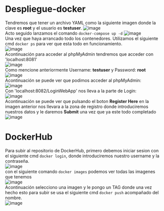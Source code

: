 # Despliegue-docker  
Tendremos que tener un archivo YAML como la siguiente imagen donde la clave es **root** y el usuario es **testuser**.
![image](https://user-images.githubusercontent.com/91737963/173252339-3bb16ba2-1162-4ca0-a392-5ca579e7ca21.png)  
Acto seguido lanzamos el comando <code>docker-compose up -d</code>
![image](https://user-images.githubusercontent.com/91737963/173250724-3335f36c-1c82-4266-bdbd-c44315e0a2b9.png)  
Una vez que haya arrancado todo los contenedores. Utilizamos el siguiente cmd <code>docker ps</code> para ver que esta todo en funcionamiento.  
![image](https://user-images.githubusercontent.com/91737963/173250748-e5dabcac-db9b-4652-b83a-8b0282c9d5e4.png)  
Acontinuación para acceder al phpMyAdmin tendremos que acceder con 'localhost:8081'  
![image](https://user-images.githubusercontent.com/91737963/173251239-7c4cb39f-b751-4cb7-a5a7-3ba109a585fb.png)  
Como mencione anteriormente Username: **testuser** y Password: **root**
![image](https://user-images.githubusercontent.com/91737963/173251936-b29b56d8-58ea-47e1-93a7-cdb0cac11a3c.png)  
Acontinuación se puede ver que podimos acceder al phpMyAdmin:  
![image](https://user-images.githubusercontent.com/91737963/173252075-d3a6698c-9ccc-4259-a92d-b16b867ee855.png)  
Con 'localhost:8082/LoginWebApp' nos lleva a la parte de Login:  
![image](https://user-images.githubusercontent.com/91737963/173251629-84b39fe2-5a04-4cd3-bc13-ca00a4a301c4.png)  
Acontinuación se puede ver que pulsando el boton **Register Here** en la imagen anterior nos llevara a la zona de registro donde introduciremos nuestros datos y le daremos **Submit** una vez que ya este todo completado  
![image](https://user-images.githubusercontent.com/91737963/173251660-e5208301-7adf-41a4-af99-426aa1b2156a.png)  
# DockerHub  
Para subir al repositorio de DockerHub, primero debemos iniciar sesion con el siguiente cmd <code>docker login</code>, donde introduciremos nuestro username y la contraseña.  
![image](https://user-images.githubusercontent.com/91737963/173253060-07f58a2a-2118-40e0-bd67-74f73a38a98f.png)  
con el siguiente comando <code>docker images</code> podemos ver todas las imagenes que tenemos  
![image](https://user-images.githubusercontent.com/91737963/173253139-3b37bdca-7f50-48d4-a33d-efc386f4ff15.png)  
Acontinuación selecciono una imagen y le pongo un TAG  donde una vez hecho esto para subir se usa el siguiente 
cmd <code>docker push</code> acompañado del nombre.  
![image](https://user-images.githubusercontent.com/91737963/173253372-748dbc65-a373-45a5-93b6-fe97bda9d6f9.png)  
